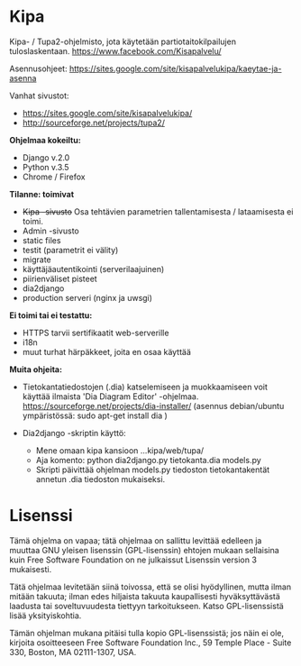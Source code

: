 Kipa
====

Kipa- / Tupa2-ohjelmisto, jota käytetään partiotaitokilpailujen tuloslaskentaan. https://www.facebook.com/Kisapalvelu/

Asennusohjeet: https://sites.google.com/site/kisapalvelukipa/kaeytae-ja-asenna

Vanhat sivustot:

* https://sites.google.com/site/kisapalvelukipa/
* http://sourceforge.net/projects/tupa2/

**Ohjelmaa kokeiltu:**

* Django v.2.0
* Python v.3.5
* Chrome / Firefox

**Tilanne: toimivat**

* ~~Kipa -sivusto~~ Osa tehtävien parametrien tallentamisesta / lataamisesta ei toimi.
* Admin -sivusto
* static files
* testit (parametrit ei välity)
* migrate
* käyttäjäautentikointi (serverilaajuinen)
* piirienväliset pisteet
* dia2django
* production serveri (nginx ja uwsgi)

**Ei toimi tai ei testattu:**

* HTTPS tarvii sertifikaatit web-serverille
* i18n
* muut turhat härpäkkeet, joita en osaa käyttää

**Muita ohjeita:**
* Tietokantatiedostojen (.dia) katselemiseen ja muokkaamiseen voit käyttää ilmaista 'Dia Diagram Editor' -ohjelmaa. https://sourceforge.net/projects/dia-installer/ (asennus debian/ubuntu ympäristössä: sudo apt-get install dia )

* Dia2django -skriptin käyttö:
  * Mene omaan kipa kansioon ...kipa/web/tupa/
  * Aja komento: python dia2django.py tietokanta.dia models.py
  * Skripti päivittää ohjelman models.py tiedoston tietokantakentät annetun .dia tiedoston mukaiseksi.

Lisenssi
========

Tämä ohjelma on vapaa; tätä ohjelmaa on sallittu levittää edelleen ja muuttaa GNU yleisen lisenssin (GPL-lisenssin) ehtojen mukaan sellaisina kuin Free Software Foundation on ne julkaissut Lisenssin version 3 mukaisesti.

Tätä ohjelmaa levitetään siinä toivossa, että se olisi hyödyllinen, mutta ilman mitään takuuta; ilman edes hiljaista takuuta kaupallisesti hyväksyttävästä laadusta tai soveltuvuudesta tiettyyn tarkoitukseen. Katso GPL-lisenssistä lisää yksityiskohtia.

Tämän ohjelman mukana pitäisi tulla kopio GPL-lisenssistä; jos näin ei ole, kirjoita osoitteeseen Free Software Foundation Inc., 59 Temple Place - Suite 330, Boston, MA 02111-1307, USA.
